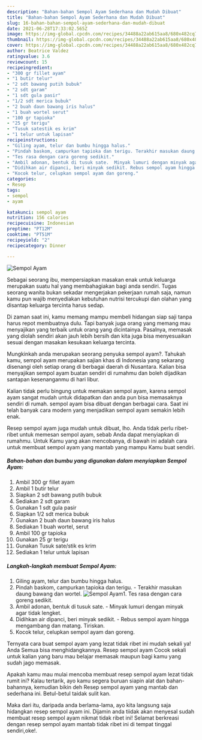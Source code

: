 ```yaml
---
description: "Bahan-bahan Sempol Ayam Sederhana dan Mudah Dibuat"
title: "Bahan-bahan Sempol Ayam Sederhana dan Mudah Dibuat"
slug: 16-bahan-bahan-sempol-ayam-sederhana-dan-mudah-dibuat
date: 2021-06-28T17:33:02.565Z
image: https://img-global.cpcdn.com/recipes/34488a22ab615aa8/680x482cq70/sempol-ayam-foto-resep-utama.jpg
thumbnail: https://img-global.cpcdn.com/recipes/34488a22ab615aa8/680x482cq70/sempol-ayam-foto-resep-utama.jpg
cover: https://img-global.cpcdn.com/recipes/34488a22ab615aa8/680x482cq70/sempol-ayam-foto-resep-utama.jpg
author: Beatrice Valdez
ratingvalue: 3.6
reviewcount: 15
recipeingredient:
- "300 gr fillet ayam"
- "1 butir telur"
- "2 sdt bawang putih bubuk"
- "2 sdt garam"
- "1 sdt gula pasir"
- "1/2 sdt merica bubuk"
- "2 buah daun bawang iris halus"
- "1 buah wortel serut"
- "100 gr tapioka"
- "25 gr terigu"
- "Tusuk satestik es krim"
- "1 telur untuk lapisan"
recipeinstructions:
- "Giling ayam, telur dan bumbu hingga halus."
- "Pindah baskom, campurkan tapioka dan terigu. Terakhir masukan daung bawang dan wortel."
- "Tes rasa dengan cara goreng sedikit."
- "Ambil adonan, bentuk di tusuk sate.  Minyak lumuri dengan minyak agar tidak lengket."
- "Didihkan air dipanci, beri minyak sedikit. Rebus sempol ayam hingga mengambang dan matang. Tiriskan."
- "Kocok telur, celupkan sempol ayam dan goreng."
categories:
- Resep
tags:
- sempol
- ayam

katakunci: sempol ayam 
nutrition: 156 calories
recipecuisine: Indonesian
preptime: "PT12M"
cooktime: "PT51M"
recipeyield: "2"
recipecategory: Dinner

---
```



![Sempol Ayam](https://img-global.cpcdn.com/recipes/34488a22ab615aa8/680x482cq70/sempol-ayam-foto-resep-utama.jpg)

Sebagai seorang ibu, mempersiapkan masakan enak untuk keluarga merupakan suatu hal yang membahagiakan bagi anda sendiri. Tugas seorang  wanita bukan sekadar mengerjakan pekerjaan rumah saja, namun kamu pun wajib menyediakan kebutuhan nutrisi tercukupi dan olahan yang disantap keluarga tercinta harus sedap.

Di zaman  saat ini, kamu memang mampu membeli hidangan siap saji tanpa harus repot membuatnya dulu. Tapi banyak juga orang yang memang mau menyajikan yang terbaik untuk orang yang dicintainya. Pasalnya, memasak yang diolah sendiri akan jauh lebih bersih dan kita juga bisa menyesuaikan sesuai dengan masakan kesukaan keluarga tercinta. 



Mungkinkah anda merupakan seorang penyuka sempol ayam?. Tahukah kamu, sempol ayam merupakan sajian khas di Indonesia yang sekarang disenangi oleh setiap orang di berbagai daerah di Nusantara. Kalian bisa menyajikan sempol ayam buatan sendiri di rumahmu dan boleh dijadikan santapan kesenanganmu di hari libur.

Kalian tidak perlu bingung untuk memakan sempol ayam, karena sempol ayam sangat mudah untuk didapatkan dan anda pun bisa memasaknya sendiri di rumah. sempol ayam bisa dibuat dengan berbagai cara. Saat ini telah banyak cara modern yang menjadikan sempol ayam semakin lebih enak.

Resep sempol ayam juga mudah untuk dibuat, lho. Anda tidak perlu ribet-ribet untuk memesan sempol ayam, sebab Anda dapat menyiapkan di rumahmu. Untuk Kamu yang akan mencobanya, di bawah ini adalah cara untuk membuat sempol ayam yang mantab yang mampu Kamu buat sendiri.

<!--inarticleads1-->

##### Bahan-bahan dan bumbu yang digunakan dalam menyiapkan Sempol Ayam:

1. Ambil 300 gr fillet ayam
1. Ambil 1 butir telur
1. Siapkan 2 sdt bawang putih bubuk
1. Sediakan 2 sdt garam
1. Gunakan 1 sdt gula pasir
1. Siapkan 1/2 sdt merica bubuk
1. Gunakan 2 buah daun bawang iris halus
1. Sediakan 1 buah wortel, serut
1. Ambil 100 gr tapioka
1. Gunakan 25 gr terigu
1. Gunakan Tusuk sate/stik es krim
1. Sediakan 1 telur untuk lapisan




<!--inarticleads2-->

##### Langkah-langkah membuat Sempol Ayam:

1. Giling ayam, telur dan bumbu hingga halus.
1. Pindah baskom, campurkan tapioka dan terigu. - Terakhir masukan daung bawang dan wortel.
<img src="https://img-global.cpcdn.com/steps/64c8b46e20d2742e/160x128cq70/sempol-ayam-langkah-memasak-2-foto.jpg" alt="Sempol Ayam">1. Tes rasa dengan cara goreng sedikit.
1. Ambil adonan, bentuk di tusuk sate.  - Minyak lumuri dengan minyak agar tidak lengket.
1. Didihkan air dipanci, beri minyak sedikit. - Rebus sempol ayam hingga mengambang dan matang. Tiriskan.
1. Kocok telur, celupkan sempol ayam dan goreng.




Ternyata cara buat sempol ayam yang lezat tidak ribet ini mudah sekali ya! Anda Semua bisa menghidangkannya. Resep sempol ayam Cocok sekali untuk kalian yang baru mau belajar memasak maupun bagi kamu yang sudah jago memasak.

Apakah kamu mau mulai mencoba membuat resep sempol ayam lezat tidak rumit ini? Kalau tertarik, ayo kamu segera buruan siapin alat dan bahan-bahannya, kemudian bikin deh Resep sempol ayam yang mantab dan sederhana ini. Betul-betul taidak sulit kan. 

Maka dari itu, daripada anda berlama-lama, ayo kita langsung saja hidangkan resep sempol ayam ini. Dijamin anda tiidak akan menyesal sudah membuat resep sempol ayam nikmat tidak ribet ini! Selamat berkreasi dengan resep sempol ayam mantab tidak ribet ini di tempat tinggal sendiri,oke!.

